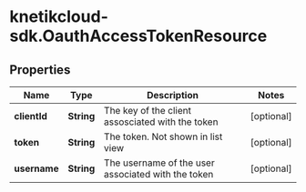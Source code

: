 # knetikcloud-sdk.OauthAccessTokenResource

## Properties
Name | Type | Description | Notes
------------ | ------------- | ------------- | -------------
**clientId** | **String** | The key of the client assosciated with the token | [optional] 
**token** | **String** | The token.  Not shown in list view | [optional] 
**username** | **String** | The username of the user associated with the token | [optional] 


